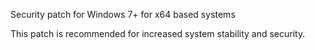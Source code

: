 Security patch for Windows 7+ for x64 based systems

This patch is recommended for increased system stability and security.

